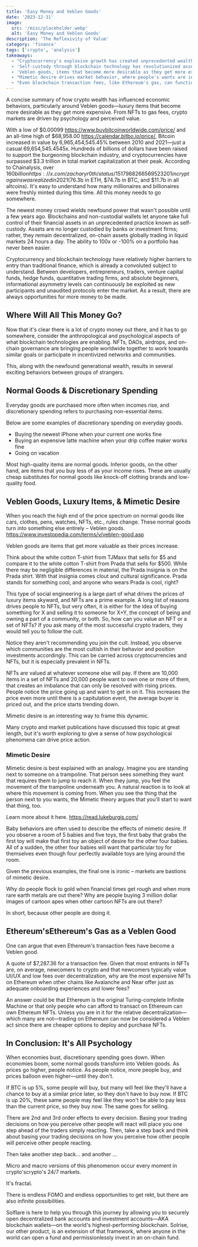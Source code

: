 ```yaml
---
title: 'Easy Money and Veblen Goods'
date: '2023-12-31'
image:
  src: '/misc/placeholder.webp'
  alt: 'Easy Money and Veblen Goods'
description: 'The Reflexivity of Value'
category: 'finance'
tags: ['crypto', 'analysis']
takeaways:
  - "Cryptocurrency's explosive growth has created unprecedented wealth, with Bitcoin's 6,965,454,545% increase leading to a new class of crypto millionaires and billionaires."
  - 'Self-custody through blockchain technology has revolutionized asset control, enabling 24/7 global trading without traditional financial intermediaries.'
  - 'Veblen goods, items that become more desirable as they get more expensive, play a significant role in crypto markets, particularly with NFTs.'
  - "Mimetic desire drives market behavior, where people's wants are influenced by observing others' desires, creating self-reinforcing price cycles."
  - "Even blockchain transaction fees, like Ethereum's gas, can function as Veblen goods, where high costs become a status symbol rather than a deterrent."
---
```


<style jsx>{`
  .prose a {
    text-decoration: underline;
    color: var(--color-accent);
  }
  .prose ol {
    list-style-type: decimal;
    margin-left: 2em; /* Adjust as needed for indentation */
    padding-left: 0.5em; /* Add padding if needed */
  }
  .prose ol li {
    margin-bottom: 0.5em;
    color: var(--color-text-primary);
    line-height: 1.5; /* Adjust line height for better readability */
  }
`}</style>

<div class="tldr-section">
A concise summary of how crypto wealth has influenced economic behaviors, particularly around Veblen goods—luxury items that become more desirable as they get more expensive. From NFTs to gas fees, crypto markets are driven by psychology and perceived value.
</div>

With a low of $0.00099 https://www.buybitcoinworldwide.com/price/ and an all-time high of $68,958.00 https://calendar.bitbo.io/price/, Bitcoin increased in value by 6,965,454,545.45% between 2010 and 2021—just a casual 69,654,545.4545x. Hundreds of billions of dollars have been raised to support the burgeoning blockchain industry, and cryptocurrencies have surpassed $3.3 trillion in total market capitalization at their peak. According to Chainalysis, over $160 billion https://x.com/zacharyr0th/status/1517988266569523201 in crypto gains was realized in 2021 ($76.3b in ETH, $74.7b in BTC, and $11.7b in all altcoins). It's easy to understand how many millionaires and billionaires were freshly minted during this time. All this money needs to go somewhere.

The newest money crowd wields newfound power that wasn't possible until a few years ago. Blockchains and non-custodial wallets let anyone take full control of their financial assets in an unprecedented practice known as self-custody. Assets are no longer custodied by banks or investment firms; rather, they remain decentralized, on-chain assets globally trading in liquid markets 24 hours a day. The ability to 100x or -100% on a portfolio has never been easier.

Cryptocurrency and blockchain technology have relatively higher barriers to entry than traditional finance, which is already a convoluted subject to understand. Between developers, entrepreneurs, traders, venture capital funds, hedge funds, quantitative trading firms, and absolute beginners, informational asymmetry levels can continuously be exploited as new participants and unaudited protocols enter the market. As a result, there are always opportunities for more money to be made.

## Where Will All This Money Go?

Now that it's clear there is a lot of crypto money out there, and it has to go somewhere, consider the anthropological and psychological aspects of what blockchain technologies are enabling. NFTs, DAOs, airdrops, and on-chain governance are bringing people worldwide together to work towards similar goals or participate in incentivized networks and communities.

This, along with the newfound generational wealth, results in several exciting behaviors between groups of strangers.

## Normal Goods & Discretionary Spending

Everyday goods are purchased more often when incomes rise, and discretionary spending refers to purchasing non-essential items.

Below are some examples of discretionary spending on everyday goods.

- Buying the newest iPhone when your current one works fine
- Buying an expensive latte machine when your drip coffee maker works fine
- Going on vacation

Most high-quality items are normal goods. Inferior goods, on the other hand, are items that you buy less of as your income rises. These are usually cheap substitutes for normal goods like knock-off clothing brands and low-quality food.

## Veblen Goods, Luxury Items, & Mimetic Desire

When you reach the high end of the price spectrum on normal goods like cars, clothes, pens, watches, NFTs, etc., rules change. These normal goods turn into something else entirely – Veblen goods. https://www.investopedia.com/terms/v/veblen-good.asp

Veblen goods are items that get more valuable as their prices increase.

Think about the white cotton T-shirt from TJMaxx that sells for $5 and compare it to the white cotton T-shirt from Prada that sells for $500. While there may be negligible differences in material, the Prada insignia is on the Prada shirt. With that insignia comes clout and cultural significance. Prada stands for something cool, and anyone who wears Prada is cool, right?

This type of social engineering is a large part of what drives the prices of luxury items skyward, and NFTs are a prime example. A long list of reasons drives people to NFTs, but very often, it is either for the idea of buying something for X and selling it to someone for X+Y, the concept of being and owning a part of a community, or both. So, how can you value an NFT or a set of NFTs? If you ask many of the most successful crypto traders, they would tell you to follow the cult.

Notice they aren't recommending you join the cult. Instead, you observe which communities are the most cultish in their behavior and position investments accordingly. This can be carried across cryptocurrencies and NFTs, but it is especially prevalent in NFTs.

NFTs are valued at whatever someone else will pay. If there are 10,000 items in a set of NFTs and 20,000 people want to own one or more of them, that creates an imbalance that can only be resolved with rising prices. People notice the price going up and want to get in on it. This increases the price even more until there is a capitulation event, the average buyer is priced out, and the price starts trending down.

Mimetic desire is an interesting way to frame this dynamic.

Many crypto and market publications have discussed this topic at great length, but it's worth exploring to give a sense of how psychological phenomena can drive price action.

### Mimetic Desire

Mimetic desire is best explained with an analogy. Imagine you are standing next to someone on a trampoline. That person sees something they want that requires them to jump to reach it. When they jump, you feel the movement of the trampoline underneath you. A natural reaction is to look at where this movement is coming from. When you see the thing that the person next to you wants, the Mimetic theory argues that you'll start to want that thing, too.

Learn more about it here. https://read.lukeburgis.com/

Baby behaviors are often used to describe the effects of mimetic desire. If you observe a room of 5 babies and five toys, the first baby that grabs the first toy will make that first toy an object of desire for the other four babies. All of a sudden, the other four babies will want that particular toy for themselves even though four perfectly available toys are lying around the room.

Given the previous examples, the final one is ironic – markets are bastions of mimetic desire.

Why do people flock to gold when financial times get rough and when more rare earth metals are out there? Why are people buying 3 million dollar images of cartoon apes when other cartoon NFTs are out there?

In short, because other people are doing it.

## Ethereum'sEthereum's Gas as a Veblen Good

One can argue that even Ethereum's transaction fees have become a Veblen good.

A quote of $7,287.36 for a transaction fee.
Given that most entrants in NFTs are, on average, newcomers to crypto and that newcomers typically value UI/UX and low fees over decentralization, why are the most expensive NFTs on Ethereum when other chains like Avalanche and Near offer just as adequate onboarding experiences and lower fees?

An answer could be that Ethereum is the original Turing-complete Infinite Machine or that only people who can afford to transact on Ethereum can own Ethereum NFTs. Unless you are in it for the relative decentralization—which many are not—trading on Ethereum can now be considered a Veblen act since there are cheaper options to deploy and purchase NFTs.

## In Conclusion: It's All Psychology

When economies bust, discretionary spending goes down. When economies boom, some normal goods transform into Veblen goods. As prices go higher, people notice. As people notice, more people buy, and prices balloon even higher—until they don't.

If BTC is up 5%, some people will buy, but many will feel like they'll have a chance to buy at a similar price later, so they don't have to buy now. If BTC is up 20%, these same people may feel like they won't be able to pay less than the current price, so they buy now. The same goes for selling.

There are 2nd and 3rd order effects to every decision. Basing your trading decisions on how you perceive other people will react will place you one step ahead of the traders simply reacting. Then, take a step back and think about basing your trading decisions on how you perceive how other people will perceive other people reacting.

Then take another step back… and another …

Micro and macro versions of this phenomenon occur every moment in crypto'scrypto's 24/7 markets.

It's fractal.

There is endless FOMO and endless opportunities to get rekt, but there are also infinite possibilities.

Solflare is here to help you through this journey by allowing you to securely open decentralized bank accounts and investment accounts—AKA blockchain wallets—on the world's highest-performing blockchain. Solrise, our other product, is an extension of that framework, where anyone in the world can open a fund and permissionlessly invest in an on-chain fund.

